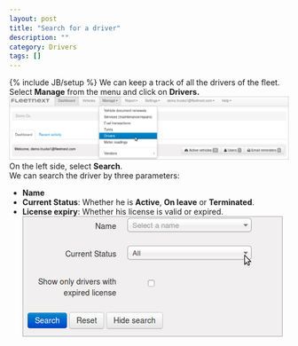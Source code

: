 ```yaml
---
layout: post
title: "Search for a driver"
description: ""
category: Drivers
tags: []
---
```

{% include JB/setup %}
We can keep a track of all the drivers of the fleet.  
Select **Manage** from the menu and click on **Drivers.**  
![Selecting 'Drivers'](/assets/images/tb/driv_01.png)  
On the left side, select **Search**.  
We can search the driver by three parameters:
* **Name**
* **Current Status**: Whether he is **Active**, **On leave** or **Terminated**.
* **License expiry**: Whether his license is valid or expired.
![Search driver](/assets/images/tb/seardriv_01.png)  
